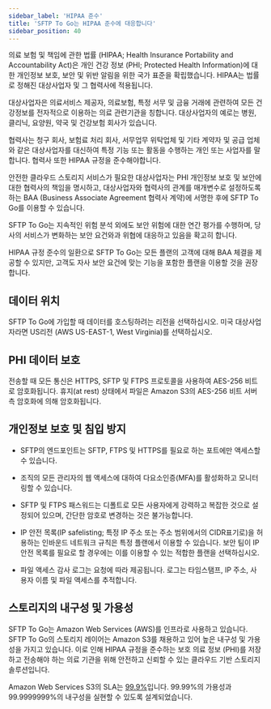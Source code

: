 ```yaml
---
sidebar_label: 'HIPAA 준수'
title: 'SFTP To Go는 HIPAA 준수에 대응합니다'
sidebar_position: 40
---
```


의료 보험 및 책임에 관한 법률 (HIPAA; Health Insurance Portability and Accountability Act)은 개인 건강 정보 (PHI; Protected Health Information)에 대한 개인정보 보호, 보안 및 위반 알림을 위한 국가 표준을 확립했습니다. HIPAA는 법률로 정해진 대상사업자 및 그 협력사에 적용됩니다.

대상사업자은 의료서비스 제공자, 의료보험, 특정 서무 및 금융 거래에 관련하여 모든 건강정보를 전자적으로 이용하는 의료 관련기관을 칭합니다. 대상사업자의 예로는 병원, 클리닉, 요양원, 약국 및 건강보험 회사가 있습니다.

협력사는 청구 회사, 보험료 처리 회사, 서무업무 위탁업체 및 기타 계약자 및 공급 업체와 같은 대상사업자를 대신하여 특정 기능 또는 활동을 수행하는 개인 또는 사업자를 말합니다. 협력사 또한 HIPAA 규정을 준수해야합니다.

안전한 클라우드 스토리지 서비스가 필요한 대상사업자는 PHI 개인정보 보호 및 보안에 대한 협력사의 책임을 명시하고, 대상사업자와 협력사의 관계를 매개변수로 설정하도록 하는 BAA (Business Associate Agreement 협력사 계약)에 서명한 후에 SFTP To Go를 이용할 수 있습니다.

SFTP To Go는 지속적인 위험 분석 외에도 보안 위험에 대한 연간 평가를 수행하며, 당사의 서비스가 변화하는 보안 요건와과 위협에 대응하고 있음을 확고히 합니다.

HIPAA 규정 준수의 일환으로 SFTP To Go는 모든 플랜의 고객에 대해 BAA 체결을 제공할 수 있지만, 고객도 자사 보안 요건에 맞는 기능을 포함한 플랜을 이용할 것을 권장합니다.

## 데이터 위치

SFTP To Go에 가입할 때 데이터를 호스팅하려는 리전을 선택하십시오. 미국 대상사업자라면 US리전 (AWS US-EAST-1, West Virginia)를 선택하십시오.

## PHI 데이터 보호

전송할 때 모든 통신은 HTTPS, SFTP 및 FTPS 프로토콜을 사용하여 AES-256 비트로 암호화됩니다. 휴지(at rest) 상태에서 파일은 Amazon S3의 AES-256 비트 서버 측 암호화에 의해 암호화됩니다.

## 개인정보 보호 및 침입 방지

* SFTP의 엔드포인트는 SFTP, FTPS 및 HTTPS를 필요로 하는 포트에만 액세스할 수 있습니다.

* 조직의 모든 관리자의 웹 액세스에 대하여 다요소인증(MFA)를 활성화하고 모니터링할 수 있습니다.

* SFTP 및 FTPS 패스워드는 디폴트로 모든 사용자에게 강력하고 복잡한 것으로 설정되어 있으며, 간단한 암호로 변경하는 것은 불가능합니다.

* IP 안전 목록(IP safelisting; 특정 IP 주소 또는 주소 범위에서의 CIDR표기로)을 허용하는 인바운드 네트워크 규칙은 특정 플랜에서 이용할 수 있습니다. 보안 팀이 IP 안전 목록를 필요로 할 경우에는 이를 이용할 수 있는 적합한 플랜을 선택하십시오.

* 파일 액세스 감사 로그는 요청에 따라 제공됩니다. 로그는 타임스탬프, IP 주소, 사용자 이름 및 파일 액세스를 추적합니다. 

## 스토리지의 내구성 및 가용성

SFTP To Go는 Amazon Web Services (AWS)를 인프라로 사용하고 있습니다. SFTP To Go의 스토리지 레이어는 Amazon S3를 채용하고 있어 높은 내구성 및 가용성을 가지고 있습니다. 이로 인해 HIPAA 규정을 준수하는 보호 의료 정보 (PHI)를 저장하고 전송해야 하는 의료 기관을 위해 안전하고 신뢰할 수 있는 클라우드 기반 스토리지 솔루션입니다.

Amazon Web Services S3의 SLA는 [99.9%](http://aws.amazon.com/s3/sla/)입니다. 99.99%의 가용성과 99.9999999%의 내구성을 실현할 수 있도록 설계되었습니다.

